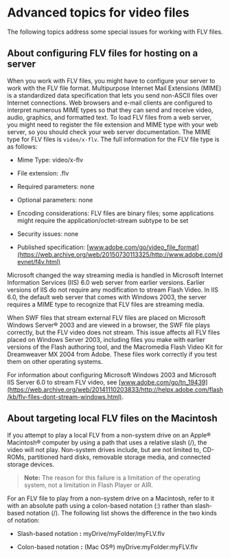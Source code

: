 # Advanced topics for video files

The following topics address some special issues for working with FLV files.

## About configuring FLV files for hosting on a server

When you work with FLV files, you might have to configure your server to work
with the FLV file format. Multipurpose Internet Mail Extensions (MIME) is a
standardized data specification that lets you send non-ASCII files over Internet
connections. Web browsers and e-mail clients are configured to interpret
numerous MIME types so that they can send and receive video, audio, graphics,
and formatted text. To load FLV files from a web server, you might need to
register the file extension and MIME type with your web server, so you should
check your web server documentation. The MIME type for FLV files is
`video/x-flv`. The full information for the FLV file type is as follows:

- Mime Type: video/x-flv

- File extension: .flv

- Required parameters: none

- Optional parameters: none

- Encoding considerations: FLV files are binary files; some applications might
  require the application/octet-stream subtype to be set

- Security issues: none

- Published specification:
  [www.adobe.com/go/video_file_format](https://web.archive.org/web/20150730113325/http://www.adobe.com/devnet/f4v.html)

Microsoft changed the way streaming media is handled in Microsoft Internet
Information Services (IIS) 6.0 web server from earlier versions. Earlier
versions of IIS do not require any modification to stream Flash Video. In IIS
6.0, the default web server that comes with Windows 2003, the server requires a
MIME type to recognize that FLV files are streaming media.

When SWF files that stream external FLV files are placed on Microsoft Windows
Server® 2003 and are viewed in a browser, the SWF file plays correctly, but the
FLV video does not stream. This issue affects all FLV files placed on Windows
Server 2003, including files you make with earlier versions of the Flash
authoring tool, and the Macromedia Flash Video Kit for Dreamweaver MX 2004 from
Adobe. These files work correctly if you test them on other operating systems.

For information about configuring Microsoft Windows 2003 and Microsoft IIS
Server 6.0 to stream FLV video, see
[www.adobe.com/go/tn_19439](https://web.archive.org/web/20141110203833/http://helpx.adobe.com/flash/kb/flv-files-dont-stream-windows.html).

## About targeting local FLV files on the Macintosh

If you attempt to play a local FLV from a non-system drive on an Apple®
Macintosh® computer by using a path that uses a relative slash (/), the video
will not play. Non-system drives include, but are not limited to, CD-ROMs,
partitioned hard disks, removable storage media, and connected storage devices.

> **Note:** The reason for this failure is a limitation of the operating system,
> not a limitation in Flash Player or AIR.

For an FLV file to play from a non-system drive on a Macintosh, refer to it with
an absolute path using a colon-based notation (:) rather than slash-based
notation (/). The following list shows the difference in the two kinds of
notation:

- Slash-based notation **:** myDrive/myFolder/myFLV.flv

- Colon-based notation **:** (Mac OS®) myDrive:myFolder:myFLV.flv

